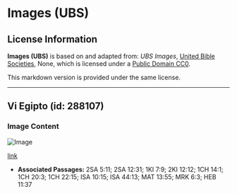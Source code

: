 # Images (UBS)

## License Information

**Images (UBS)** is based on and adapted from: _UBS Images_, [United Bible Societies](https://unitedbiblesocieties.org/), None, which is licensed under a [Public Domain CC0](https://creativecommons.org/public-domain/cc0/).

This markdown version is provided under the same license.



--------------------------------

## Vi Egipto (id: 288107)

### Image Content

![Image](https://cdn.aquifer.bible/aquifer-content/resources/Media/WEB-0792_saw_egypt.jpg)

[link](https://cdn.aquifer.bible/aquifer-content/resources/Media/WEB-0792_saw_egypt.jpg)

* **Associated Passages:** 2SA 5:11; 2SA 12:31; 1KI 7:9; 2KI 12:12; 1CH 14:1; 1CH 20:3; 1CH 22:15; ISA 10:15; ISA 44:13; MAT 13:55; MRK 6:3; HEB 11:37

